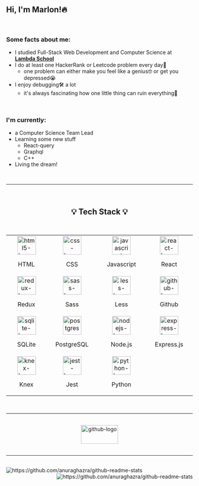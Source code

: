 <!-- About Me -->

<h2> Hi, I'm Marlon!🔥 </h2>

<br/>

<h3>Some facts about me:</h3>

- I studied Full-Stack Web Development and Computer Science at **[Lambda School](lambdaschool.com "Lambda School Website")**
- I do at least one HackerRank or Leetcode problem every day🤔
  - one problem can either make you feel like a genius🤓 or get you depressed😭
- I enjoy debugging🛠️ a lot
  - it's always fascinating how one little thing can ruin everything🤯

<br/>

<h3>I'm currently: </h3>

- a Computer Science Team Lead
- Learning some new stuff
  - React-query
  - Graphql
  - C++
- Living the dream!

<br/>

---

<br/>

<h2 align="center"> 💡 Tech Stack 💡 </h2>

<br/>

<table align="center">
<tbody>
<!-- First row -->
<tr>
<td width="200px" height="100px">

<div align="center">
<img src="https://cdn.svgporn.com/logos/html-5.svg" alt="html5-logo-svgporn" width="50" height="50"/>
<p align="center">HTML</p>
</div>

</td>
<td width="200px" height="100px">

<div align="center">

<img src="https://cdn.svgporn.com/logos/css-3.svg" alt="css-logo-svgporn" width="50" height="50"/>
<p align="center">CSS</p>

</div>

</td>
<td width="200px" height="100px">

<div align="center">
<img src="https://cdn.svgporn.com/logos/javascript.svg" alt="javascript-logo-svgporn" width="50" height="50"/>
<p align="center">Javascript</p>

</div>

</td>

<td width="200px" height="100px">

<div align="center">
<img src="https://cdn.svgporn.com/logos/react.svg" alt="react-logo-svgporn" width="50" height="50"/>
<p align="center">React</p>

</div>

</td>
</tr>

<!-- Second row -->
<tr>
<td>

<div align="center">
<img src="https://cdn.svgporn.com/logos/redux.svg" alt="redux-logo-svgporn" width="50" height="50"/>
<p align="center">Redux</p>
</div>

</td>
<td>

<div align="center">
<img src="https://cdn.svgporn.com/logos/sass.svg" alt="sass-logo-svgporn" width="50" height="50"/>
<p align="center">Sass</p>

</div>

</td>
<td>

<div align="center">
<img src="https://cdn.svgporn.com/logos/less.svg" alt="less-logo-svgporn" width="50" height="50"/>
<p align="center">Less</p>
</div>

</td>

<td>

<div align="center">
<img src="https://cdn.svgporn.com/logos/github-icon.svg" alt="github-logo-svgporn" width="50" height="50"/>
<p align="center">Github</p>
</div>

</td>
</tr>

<!-- Third row -->
<tr>
<td>

<div align="center">
<img src="https://cdn.svgporn.com/logos/sqlite.svg" alt="sqlite-logo-svgporn" width="50" height="50"/>
<p align="center">SQLite</p>
</div>

</td>
<td>

<div align="center">
<img src="https://cdn.svgporn.com/logos/postgresql.svg" alt="postgres-logo-svgporn" width="50" height="50"/>
<p align="center">PostgreSQL</p>
</div>

</td>
<td>

<div align="center">
<img src="https://cdn.svgporn.com/logos/nodejs.svg" alt="nodejs-logo-svgporn" width="50" height="50"/>
<p align="center">Node.js</p>
</div>

</td>

<td>
<div align="center">
<img src="https://cdn.svgporn.com/logos/express.svg" alt="express-logo-svgporn" width="50" height="50"/>
<p align="center">Express.js</p>
</div>

</td>
</tr>

<!-- Fourth row -->

<tr>
<td>

<div align="center">
<img src="https://cdn.svgporn.com/logos/knex.svg" alt="knex-logo-svgporn" width="50" height="50"/>
<p align="center">Knex</p>
</div>

</td>
<td>

<div align="center">
<img src="https://cdn.svgporn.com/logos/jest.svg" alt="jest-logo-svgporn" width="50" height="50"/>
<p align="center">Jest</p>
</div>

</td>
<td>

<div align="center">
<img src="https://cdn.svgporn.com/logos/python.svg" alt="python-logo-svgporn" width="50" height="50"/>
<p align="center">Python</p>
</div>

</td>
</tr>
</tbody>
</table>

<br/>

---

<br/>
<div align="center">
 <img src="https://cdn.svgporn.com/logos/github.svg" alt="github-logo" width="100" height="50" align="center"/>
</div>

<br/>

---

<br/>

<img src="https://github-readme-stats.vercel.app/api/top-langs/?username=mpaolodr&hide=html&theme=onedark" alt="https://github.com/anuraghazra/github-readme-stats" align="left"/>

<img src="https://github-readme-stats.vercel.app/api?username=mpaolodr&hide=stars&theme=onedark" alt="https://github.com/anuraghazra/github-readme-stats" align="right"/>
